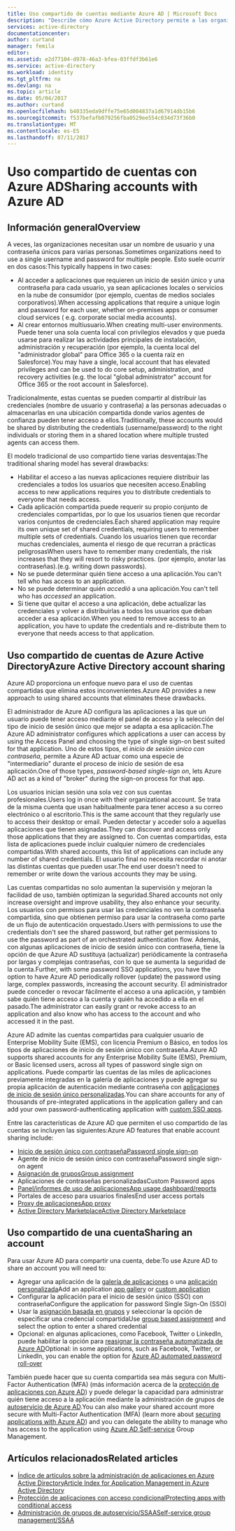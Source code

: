 ```yaml
---
title: Uso compartido de cuentas mediante Azure AD | Microsoft Docs
description: "Describe cómo Azure Active Directory permite a las organizaciones compartir de forma segura las cuentas de aplicaciones locales y los servicios en la nube de consumidor."
services: active-directory
documentationcenter: 
author: curtand
manager: femila
editor: 
ms.assetid: e2d77104-d978-46a3-bfea-03ffdf3b61e6
ms.service: active-directory
ms.workload: identity
ms.tgt_pltfrm: na
ms.devlang: na
ms.topic: article
ms.date: 05/04/2017
ms.author: curtand
ms.openlocfilehash: b40335eda9dffe75e65d004837a1d67914db15b6
ms.sourcegitcommit: f537befafb079256fba0529ee554c034d73f36b0
ms.translationtype: MT
ms.contentlocale: es-ES
ms.lasthandoff: 07/11/2017
---
```

# <a name="sharing-accounts-with-azure-ad"></a><span data-ttu-id="7dab2-103">Uso compartido de cuentas con Azure AD</span><span class="sxs-lookup"><span data-stu-id="7dab2-103">Sharing accounts with Azure AD</span></span>
## <a name="overview"></a><span data-ttu-id="7dab2-104">Información general</span><span class="sxs-lookup"><span data-stu-id="7dab2-104">Overview</span></span>
<span data-ttu-id="7dab2-105">A veces, las organizaciones necesitan usar un nombre de usuario y una contraseña únicos para varias personas.</span><span class="sxs-lookup"><span data-stu-id="7dab2-105">Sometimes organizations need to use a single username and password for multiple people.</span></span> <span data-ttu-id="7dab2-106">Esto suele ocurrir en dos casos:</span><span class="sxs-lookup"><span data-stu-id="7dab2-106">This typically happens in two cases:</span></span>

* <span data-ttu-id="7dab2-107">Al acceder a aplicaciones que requieren un inicio de sesión único y una contraseña para cada usuario, ya sean aplicaciones locales o servicios en la nube de consumidor (por ejemplo, cuentas de medios sociales corporativos).</span><span class="sxs-lookup"><span data-stu-id="7dab2-107">When accessing applications that require a unique login and password for each user, whether on-premises apps or consumer cloud services ( e.g. corporate social media accounts).</span></span>
* <span data-ttu-id="7dab2-108">Al crear entornos multiusuario.</span><span class="sxs-lookup"><span data-stu-id="7dab2-108">When creating multi-user environments.</span></span> <span data-ttu-id="7dab2-109">Puede tener una sola cuenta local con privilegios elevados y que pueda usarse para realizar las actividades principales de instalación, administración y recuperación (por ejemplo, la cuenta local del "administrador global" para Office 365 o la cuenta raíz en Salesforce).</span><span class="sxs-lookup"><span data-stu-id="7dab2-109">You may have a single, local account that has elevated privileges and can be used to do core setup, administration, and recovery activities (e.g. the local "global administrator" account for Office 365 or the root account in Salesforce).</span></span>

<span data-ttu-id="7dab2-110">Tradicionalmente, estas cuentas se pueden compartir al distribuir las credenciales (nombre de usuario y contraseña) a las personas adecuadas o almacenarlas en una ubicación compartida donde varios agentes de confianza pueden tener acceso a ellos.</span><span class="sxs-lookup"><span data-stu-id="7dab2-110">Traditionally, these accounts would be shared by distributing the credentials (username/password) to the right individuals or storing them in a shared location where multiple trusted agents can access them.</span></span>

<span data-ttu-id="7dab2-111">El modelo tradicional de uso compartido tiene varias desventajas:</span><span class="sxs-lookup"><span data-stu-id="7dab2-111">The traditional sharing model has several drawbacks:</span></span>

* <span data-ttu-id="7dab2-112">Habilitar el acceso a las nuevas aplicaciones requiere distribuir las credenciales a todos los usuarios que necesiten acceso.</span><span class="sxs-lookup"><span data-stu-id="7dab2-112">Enabling access to new applications requires you to distribute credentials to everyone that needs access.</span></span>
* <span data-ttu-id="7dab2-113">Cada aplicación compartida puede requerir su propio conjunto de credenciales compartidas, por lo que los usuarios tienen que recordar varios conjuntos de credenciales.</span><span class="sxs-lookup"><span data-stu-id="7dab2-113">Each shared application may require its own unique set of shared credentials, requiring users to remember multiple sets of credentials.</span></span> <span data-ttu-id="7dab2-114">Cuando los usuarios tienen que recordar muchas credenciales, aumenta el riesgo de que recurran a prácticas peligrosas</span><span class="sxs-lookup"><span data-stu-id="7dab2-114">When users have to remember many credentials, the risk increases that they will resort to risky practices.</span></span> <span data-ttu-id="7dab2-115">(por ejemplo, anotar las contraseñas).</span><span class="sxs-lookup"><span data-stu-id="7dab2-115">(e.g. writing down passwords).</span></span>
* <span data-ttu-id="7dab2-116">No se puede determinar quién tiene acceso a una aplicación.</span><span class="sxs-lookup"><span data-stu-id="7dab2-116">You can't tell who has access to an application.</span></span>
* <span data-ttu-id="7dab2-117">No se puede determinar quién *accedió* a una aplicación.</span><span class="sxs-lookup"><span data-stu-id="7dab2-117">You can't tell who has *accessed* an application.</span></span>
* <span data-ttu-id="7dab2-118">Si tiene que quitar el acceso a una aplicación, debe actualizar las credenciales y volver a distribuirlas a todos los usuarios que deban acceder a esa aplicación.</span><span class="sxs-lookup"><span data-stu-id="7dab2-118">When you need to remove access to an application, you have to update the credentials and re-distribute them to everyone that needs access to that application.</span></span>

## <a name="azure-active-directory-account-sharing"></a><span data-ttu-id="7dab2-119">Uso compartido de cuentas de Azure Active Directory</span><span class="sxs-lookup"><span data-stu-id="7dab2-119">Azure Active Directory account sharing</span></span>
<span data-ttu-id="7dab2-120">Azure AD proporciona un enfoque nuevo para el uso de cuentas compartidas que elimina estos inconvenientes.</span><span class="sxs-lookup"><span data-stu-id="7dab2-120">Azure AD provides a new approach to using shared accounts that eliminates these drawbacks.</span></span>

<span data-ttu-id="7dab2-121">El administrador de Azure AD configura las aplicaciones a las que un usuario puede tener acceso mediante el panel de acceso y la selección del tipo de inicio de sesión único que mejor se adapta a esa aplicación.</span><span class="sxs-lookup"><span data-stu-id="7dab2-121">The Azure AD administrator configures which applications a user can access by using the Access Panel and choosing the type of single sign-on best suited for that application.</span></span> <span data-ttu-id="7dab2-122">Uno de estos tipos, el *inicio de sesión único con contraseña*, permite a Azure AD actuar como una especie de "intermediario" durante el proceso de inicio de sesión de esa aplicación.</span><span class="sxs-lookup"><span data-stu-id="7dab2-122">One of those types, *password-based single-sign on*, lets Azure AD act as a kind of "broker" during the sign-on process for that app.</span></span>

<span data-ttu-id="7dab2-123">Los usuarios inician sesión una sola vez con sus cuentas profesionales.</span><span class="sxs-lookup"><span data-stu-id="7dab2-123">Users log in once with their organizational account.</span></span> <span data-ttu-id="7dab2-124">Se trata de la misma cuenta que usan habitualmente para tener acceso a su correo electrónico o al escritorio.</span><span class="sxs-lookup"><span data-stu-id="7dab2-124">This is the same account that they regularly use to access their desktop or email.</span></span> <span data-ttu-id="7dab2-125">Pueden detectar y acceder solo a aquellas aplicaciones que tienen asignadas.</span><span class="sxs-lookup"><span data-stu-id="7dab2-125">They can discover and access only those applications that they are assigned to.</span></span> <span data-ttu-id="7dab2-126">Con cuentas compartidas, esta lista de aplicaciones puede incluir cualquier número de credenciales compartidas.</span><span class="sxs-lookup"><span data-stu-id="7dab2-126">With shared accounts, this list of applications can include any number of shared credentials.</span></span> <span data-ttu-id="7dab2-127">El usuario final no necesita recordar ni anotar las distintas cuentas que pueden usar.</span><span class="sxs-lookup"><span data-stu-id="7dab2-127">The end user doesn't need to remember or write down the various accounts they may be using.</span></span>

<span data-ttu-id="7dab2-128">Las cuentas compartidas no solo aumentan la supervisión y mejoran la facilidad de uso, también optimizan la seguridad.</span><span class="sxs-lookup"><span data-stu-id="7dab2-128">Shared accounts not only increase oversight and improve usability, they also enhance your security.</span></span> <span data-ttu-id="7dab2-129">Los usuarios con permisos para usar las credenciales no ven la contraseña compartida, sino que obtienen permiso para usar la contraseña como parte de un flujo de autenticación orquestado.</span><span class="sxs-lookup"><span data-stu-id="7dab2-129">Users with permissions to use the credentials don't see the shared password, but rather get permissions to use the password as part of an orchestrated authentication flow.</span></span> <span data-ttu-id="7dab2-130">Además, con algunas aplicaciones de inicio de sesión único con contraseña, tiene la opción de que Azure AD sustituya (actualizar) periódicamente la contraseña por largas y complejas contraseñas, con lo que se aumenta la seguridad de la cuenta.</span><span class="sxs-lookup"><span data-stu-id="7dab2-130">Further, with some password SSO applications, you have the option to have Azure AD periodically rollover (update) the password using large, complex passwords, increasing the account security.</span></span> <span data-ttu-id="7dab2-131">El administrador puede conceder o revocar fácilmente el acceso a una aplicación, y también sabe quién tiene acceso a la cuenta y quién ha accedido a ella en el pasado.</span><span class="sxs-lookup"><span data-stu-id="7dab2-131">The administrator can easily grant or revoke access to an application and also know who has access to the account and who accessed it in the past.</span></span>

<span data-ttu-id="7dab2-132">Azure AD admite las cuentas compartidas para cualquier usuario de Enterprise Mobility Suite (EMS), con licencia Premium o Básico, en todos los tipos de aplicaciones de inicio de sesión único con contraseña.</span><span class="sxs-lookup"><span data-stu-id="7dab2-132">Azure AD supports shared accounts for any Enterprise Mobility Suite (EMS), Premium, or Basic licensed users, across all types of password single sign on applications.</span></span> <span data-ttu-id="7dab2-133">Puede compartir las cuentas de las miles de aplicaciones previamente integradas en la galería de aplicaciones y puede agregar su propia aplicación de autenticación mediante contraseña con [aplicaciones de inicio de sesión único personalizadas](active-directory-sso-integrate-saas-apps.md).</span><span class="sxs-lookup"><span data-stu-id="7dab2-133">You can share accounts for any of thousands of pre-integrated applications in the application gallery and can add your own password-authenticating application with [custom SSO apps](active-directory-sso-integrate-saas-apps.md).</span></span>

<span data-ttu-id="7dab2-134">Entre las características de Azure AD que permiten el uso compartido de las cuentas se incluyen las siguientes:</span><span class="sxs-lookup"><span data-stu-id="7dab2-134">Azure AD features that enable account sharing include:</span></span>

* [<span data-ttu-id="7dab2-135">Inicio de sesión único con contraseña</span><span class="sxs-lookup"><span data-stu-id="7dab2-135">Password single sign-on</span></span>](active-directory-appssoaccess-whatis.md#password-based-single-sign-on)
* <span data-ttu-id="7dab2-136">Agente de inicio de sesión único con contraseña</span><span class="sxs-lookup"><span data-stu-id="7dab2-136">Password single sign-on agent</span></span>
* [<span data-ttu-id="7dab2-137">Asignación de grupos</span><span class="sxs-lookup"><span data-stu-id="7dab2-137">Group assignment</span></span>](active-directory-accessmanagement-self-service-group-management.md)
* <span data-ttu-id="7dab2-138">Aplicaciones de contraseñas personalizadas</span><span class="sxs-lookup"><span data-stu-id="7dab2-138">Custom Password apps</span></span>
* [<span data-ttu-id="7dab2-139">Panel/informes de uso de aplicaciones</span><span class="sxs-lookup"><span data-stu-id="7dab2-139">App usage dashboard/reports</span></span>](active-directory-passwords-get-insights.md)
* <span data-ttu-id="7dab2-140">Portales de acceso para usuarios finales</span><span class="sxs-lookup"><span data-stu-id="7dab2-140">End user access portals</span></span>
* [<span data-ttu-id="7dab2-141">Proxy de aplicaciones</span><span class="sxs-lookup"><span data-stu-id="7dab2-141">App proxy</span></span>](active-directory-application-proxy-get-started.md)
* [<span data-ttu-id="7dab2-142">Active Directory Marketplace</span><span class="sxs-lookup"><span data-stu-id="7dab2-142">Active Directory Marketplace</span></span>](https://azure.microsoft.com/marketplace/active-directory/all/)

## <a name="sharing-an-account"></a><span data-ttu-id="7dab2-143">Uso compartido de una cuenta</span><span class="sxs-lookup"><span data-stu-id="7dab2-143">Sharing an account</span></span>
<span data-ttu-id="7dab2-144">Para usar Azure AD para compartir una cuenta, debe:</span><span class="sxs-lookup"><span data-stu-id="7dab2-144">To use Azure AD to share an account you will need to:</span></span>

* <span data-ttu-id="7dab2-145">Agregar una aplicación de la [galería de aplicaciones](https://azure.microsoft.com/marketplace/active-directory/) o una [aplicación personalizada](http://blogs.technet.com/b/ad/archive/2015/06/17/bring-your-own-app-with-azure-ad-self-service-saml-configuration-gt-now-in-preview.aspx)</span><span class="sxs-lookup"><span data-stu-id="7dab2-145">Add an application [app gallery](https://azure.microsoft.com/marketplace/active-directory/) or [custom application](http://blogs.technet.com/b/ad/archive/2015/06/17/bring-your-own-app-with-azure-ad-self-service-saml-configuration-gt-now-in-preview.aspx)</span></span>
* <span data-ttu-id="7dab2-146">Configurar la aplicación para el inicio de sesión único (SSO) con contraseña</span><span class="sxs-lookup"><span data-stu-id="7dab2-146">Configure the application for password Single Sign-On (SSO)</span></span>
* <span data-ttu-id="7dab2-147">Usar la [asignación basada en grupos](active-directory-accessmanagement-group-saasapps.md) y seleccionar la opción de especificar una credencial compartida</span><span class="sxs-lookup"><span data-stu-id="7dab2-147">Use [group based assignment](active-directory-accessmanagement-group-saasapps.md) and select the option to enter a shared credential</span></span>
* <span data-ttu-id="7dab2-148">Opcional: en algunas aplicaciones, como Facebook, Twitter o LinkedIn, puede habilitar la opción para [reasignar la contraseña automatizada de Azure AD](http://blogs.technet.com/b/ad/archive/2015/02/20/azure-ad-automated-password-roll-over-for-facebook-twitter-and-linkedin-now-in-preview.aspx)</span><span class="sxs-lookup"><span data-stu-id="7dab2-148">Optional: in some applications, such as Facebook, Twitter, or LinkedIn, you can enable the option for [Azure AD automated password roll-over](http://blogs.technet.com/b/ad/archive/2015/02/20/azure-ad-automated-password-roll-over-for-facebook-twitter-and-linkedin-now-in-preview.aspx)</span></span>

<span data-ttu-id="7dab2-149">También puede hacer que su cuenta compartida sea más segura con Multi-Factor Authentication (MFA) (más información acerca de la [protección de aplicaciones con Azure AD](../multi-factor-authentication/multi-factor-authentication-get-started.md)) y puede delegar la capacidad para administrar quién tiene acceso a la aplicación mediante la administración de grupos de [autoservicio de Azure AD](active-directory-accessmanagement-self-service-group-management.md).</span><span class="sxs-lookup"><span data-stu-id="7dab2-149">You can also make your shared account more secure with Multi-Factor Authentication (MFA) (learn more about [securing applications with Azure AD](../multi-factor-authentication/multi-factor-authentication-get-started.md)) and you can delegate the ability to manage who has access to the application using [Azure AD Self-service](active-directory-accessmanagement-self-service-group-management.md) Group Management.</span></span>

## <a name="related-articles"></a><span data-ttu-id="7dab2-150">Artículos relacionados</span><span class="sxs-lookup"><span data-stu-id="7dab2-150">Related articles</span></span>
* [<span data-ttu-id="7dab2-151">Índice de artículos sobre la administración de aplicaciones en Azure Active Directory</span><span class="sxs-lookup"><span data-stu-id="7dab2-151">Article Index for Application Management in Azure Active Directory</span></span>](active-directory-apps-index.md)
* [<span data-ttu-id="7dab2-152">Protección de aplicaciones con acceso condicional</span><span class="sxs-lookup"><span data-stu-id="7dab2-152">Protecting apps with conditional access</span></span>](active-directory-conditional-access.md)
* [<span data-ttu-id="7dab2-153">Administración de grupos de autoservicio/SSAA</span><span class="sxs-lookup"><span data-stu-id="7dab2-153">Self-service group management/SSAA</span></span>](active-directory-accessmanagement-self-service-group-management.md)

